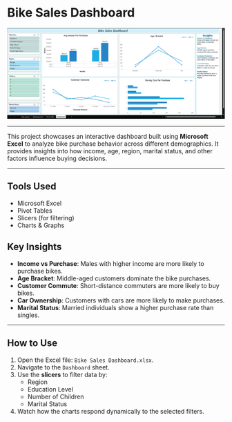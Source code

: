 # Bike Sales Dashboard

![Dashboard Screenshot](Dashboard_Image.png)

---

This project showcases an interactive dashboard built using **Microsoft Excel** to analyze bike purchase behavior across different demographics. It provides insights into how income, age, region, marital status, and other factors influence buying decisions.

---

## Tools Used

- Microsoft Excel
- Pivot Tables
- Slicers (for filtering)
- Charts & Graphs

## Key Insights

- **Income vs Purchase**: Males with higher income are more likely to purchase bikes.
- **Age Bracket**: Middle-aged customers dominate the bike purchases.
- **Customer Commute**: Short-distance commuters are more likely to buy bikes.
- **Car Ownership**: Customers with cars are more likely to make purchases.
- **Marital Status**: Married individuals show a higher purchase rate than singles.

---

## How to Use

1. Open the Excel file: `Bike Sales Dashboard.xlsx`.
2. Navigate to the `Dashboard` sheet.
3. Use the **slicers** to filter data by:
   - Region
   - Education Level
   - Number of Children
   - Marital Status
4. Watch how the charts respond dynamically to the selected filters.

